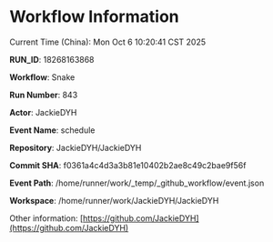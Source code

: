 # Workflow Information

Current Time (China): Mon Oct  6 10:20:41 CST 2025  

**RUN_ID**: 18268163868  

**Workflow**: Snake  

**Run Number**: 843  

**Actor**: JackieDYH  

**Event Name**: schedule  

**Repository**: JackieDYH/JackieDYH  

**Commit SHA**: f0361a4c4d3a3b81e10402b2ae8c49c2bae9f56f  

**Event Path**: /home/runner/work/_temp/_github_workflow/event.json  

**Workspace**: /home/runner/work/JackieDYH/JackieDYH  

Other information: [https://github.com/JackieDYH](https://github.com/JackieDYH)
